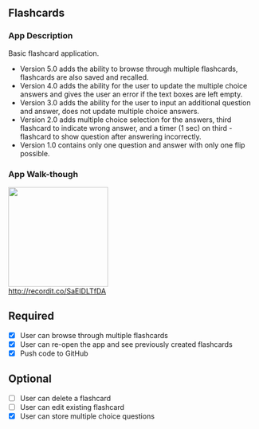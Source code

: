 ## Flashcards

### App Description
Basic flashcard application.
- Version 5.0 adds the ability to browse through multiple flashcards, flashcards are also saved and recalled.
- Version 4.0 adds the ability for the user to update the multiple choice answers and gives the user an error if the text boxes are left empty.
- Version 3.0 adds the ability for the user to input an additional question and answer, does not update multiple choice answers.
- Version 2.0 adds multiple choice selection for the answers, third flashcard to indicate wrong answer, and a timer (1 sec) on third - flashcard to show question after answering incorrectly.
- Version 1.0 contains only one question and answer with only one flip possible.

### App Walk-though

<img src="http://recordit.co/SaEIDLTfDA.gif" width=200><br>http://recordit.co/SaEIDLTfDA<br>

## Required
- [x] User can browse through multiple flashcards
- [x] User can re-open the app and see previously created flashcards
- [x] Push code to GitHub

## Optional
- [ ] User can delete a flashcard
- [ ] User can edit existing flashcard
- [x] User can store multiple choice questions
